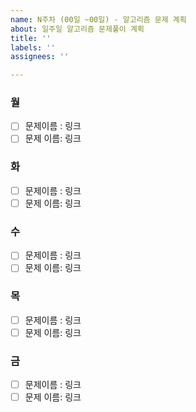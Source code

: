 ```yaml
---
name: N주차 (00일 ~00일) - 알고리즘 문제 계획
about: 일주일 알고리즘 문제풀이 계획
title: ''
labels: ''
assignees: ''

---
```


### 월
- [ ] 문제이름 : 링크
- [ ] 문제 이름: 링크

### 화
- [ ] 문제이름 : 링크
- [ ] 문제 이름: 링크

### 수
- [ ] 문제이름 : 링크
- [ ] 문제 이름: 링크

### 목
- [ ] 문제이름 : 링크
- [ ] 문제 이름: 링크

### 금
- [ ] 문제이름 : 링크
- [ ] 문제 이름: 링크
